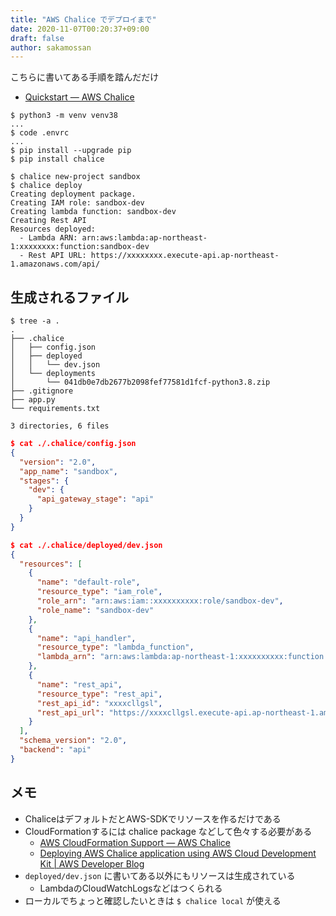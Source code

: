 ```yaml
---
title: "AWS Chalice でデプロイまで"
date: 2020-11-07T00:20:37+09:00
draft: false
author: sakamossan
---
```


こちらに書いてある手順を踏んだだけ

- [Quickstart — AWS Chalice](https://aws.github.io/chalice/quickstart.html)

```console
$ python3 -m venv venv38
...
$ code .envrc
...
$ pip install --upgrade pip
$ pip install chalice
```

```console
$ chalice new-project sandbox
$ chalice deploy
Creating deployment package.
Creating IAM role: sandbox-dev
Creating lambda function: sandbox-dev
Creating Rest API
Resources deployed:
  - Lambda ARN: arn:aws:lambda:ap-northeast-1:xxxxxxxx:function:sandbox-dev
  - Rest API URL: https://xxxxxxxx.execute-api.ap-northeast-1.amazonaws.com/api/
```

## 生成されるファイル

```console
$ tree -a .
.
├── .chalice
│   ├── config.json
│   ├── deployed
│   │   └── dev.json
│   └── deployments
│       └── 041db0e7db2677b2098fef77581d1fcf-python3.8.zip
├── .gitignore
├── app.py
└── requirements.txt

3 directories, 6 files
```

```json
$ cat ./.chalice/config.json
{
  "version": "2.0",
  "app_name": "sandbox",
  "stages": {
    "dev": {
      "api_gateway_stage": "api"
    }
  }
}
```

```json
$ cat ./.chalice/deployed/dev.json
{
  "resources": [
    {
      "name": "default-role",
      "resource_type": "iam_role",
      "role_arn": "arn:aws:iam::xxxxxxxxxx:role/sandbox-dev",
      "role_name": "sandbox-dev"
    },
    {
      "name": "api_handler",
      "resource_type": "lambda_function",
      "lambda_arn": "arn:aws:lambda:ap-northeast-1:xxxxxxxxxx:function:sandbox-dev"
    },
    {
      "name": "rest_api",
      "resource_type": "rest_api",
      "rest_api_id": "xxxxcllgsl",
      "rest_api_url": "https://xxxxcllgsl.execute-api.ap-northeast-1.amazonaws.com/api/"
    }
  ],
  "schema_version": "2.0",
  "backend": "api"
}
```

## メモ

- ChaliceはデフォルトだとAWS-SDKでリソースを作るだけである
- CloudFormationするには chalice package などして色々する必要がある
    - [AWS CloudFormation Support — AWS Chalice](https://aws.github.io/chalice/topics/cfn.html?highlight=config%20json)
    - [Deploying AWS Chalice application using AWS Cloud Development Kit | AWS Developer Blog](https://aws.amazon.com/jp/blogs/developer/deploying-aws-chalice-application-using-aws-cloud-development-kit/)
- `deployed/dev.json` に書いてある以外にもリソースは生成されている
    - LambdaのCloudWatchLogsなどはつくられる
- ローカルでちょっと確認したいときは `$ chalice local` が使える